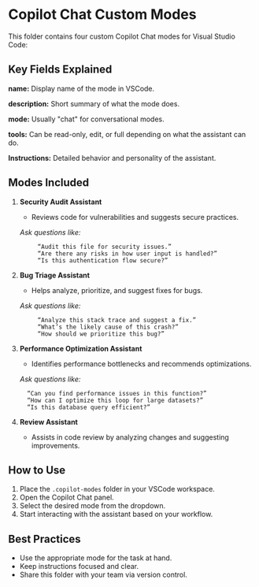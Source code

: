 # Copilot Chat Custom Modes

This folder contains four custom Copilot Chat modes for Visual Studio Code:

## Key Fields Explained

   **name:**	Display name of the mode in VSCode.

   **description:**	Short summary of what the mode does.

   **mode:**	Usually "chat" for conversational modes.

   **tools:**	Can be read-only, edit, or full depending on what the assistant can do.
   
   **Instructions:**	Detailed behavior and personality of the assistant.

## Modes Included

1. **Security Audit Assistant**
   - Reviews code for vulnerabilities and suggests secure practices.

   *Ask questions like:*

            “Audit this file for security issues.”
            “Are there any risks in how user input is handled?”
            “Is this authentication flow secure?”    

2. **Bug Triage Assistant**
   - Helps analyze, prioritize, and suggest fixes for bugs.

   *Ask questions like:*

            “Analyze this stack trace and suggest a fix.”
            “What’s the likely cause of this crash?”
            “How should we prioritize this bug?”    

3. **Performance Optimization Assistant**
   - Identifies performance bottlenecks and recommends optimizations.

   *Ask questions like:*
      
         “Can you find performance issues in this function?”
         “How can I optimize this loop for large datasets?”
         “Is this database query efficient?”


4. **Review Assistant**
   - Assists in code review by analyzing changes and suggesting improvements.

      
## How to Use

1. Place the `.copilot-modes` folder in your VSCode workspace.
2. Open the Copilot Chat panel.
3. Select the desired mode from the dropdown.
4. Start interacting with the assistant based on your workflow.

## Best Practices

- Use the appropriate mode for the task at hand.
- Keep instructions focused and clear.
- Share this folder with your team via version control.

